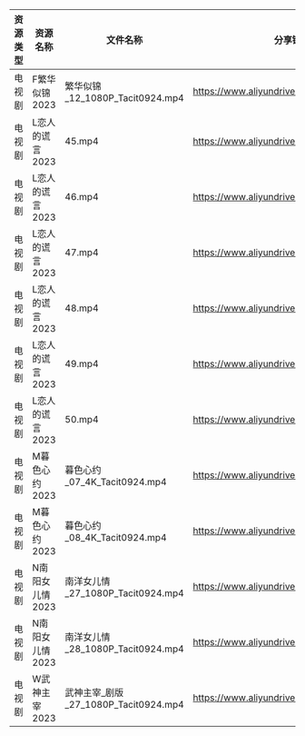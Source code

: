 | 资源类型 | 资源名称       | 文件名称                           | 分享链接                                      | 更新时间       |
| ---- | ---------- | ------------------------------ | ----------------------------------------- | ---------- |
| 电视剧  | F繁华似锦2023  | 繁华似锦_12_1080P_Tacit0924.mp4    | https://www.aliyundrive.com/s/nfqRpmX9zDs | 2023-07-02 |
| 电视剧  | L恋人的谎言2023 | 45.mp4                         | https://www.aliyundrive.com/s/37r8fwJ2qq4 | 2023-07-02 |
| 电视剧  | L恋人的谎言2023 | 46.mp4                         | https://www.aliyundrive.com/s/37r8fwJ2qq4 | 2023-07-02 |
| 电视剧  | L恋人的谎言2023 | 47.mp4                         | https://www.aliyundrive.com/s/37r8fwJ2qq4 | 2023-07-02 |
| 电视剧  | L恋人的谎言2023 | 48.mp4                         | https://www.aliyundrive.com/s/37r8fwJ2qq4 | 2023-07-02 |
| 电视剧  | L恋人的谎言2023 | 49.mp4                         | https://www.aliyundrive.com/s/37r8fwJ2qq4 | 2023-07-02 |
| 电视剧  | L恋人的谎言2023 | 50.mp4                         | https://www.aliyundrive.com/s/37r8fwJ2qq4 | 2023-07-02 |
| 电视剧  | M暮色心约2023  | 暮色心约_07_4K_Tacit0924.mp4       | https://www.aliyundrive.com/s/gNn3Shydkm6 | 2023-07-02 |
| 电视剧  | M暮色心约2023  | 暮色心约_08_4K_Tacit0924.mp4       | https://www.aliyundrive.com/s/gNn3Shydkm6 | 2023-07-02 |
| 电视剧  | N南阳女儿情2023 | 南洋女儿情_27_1080P_Tacit0924.mp4   | https://www.aliyundrive.com/s/XAjYPaTqKTn | 2023-07-02 |
| 电视剧  | N南阳女儿情2023 | 南洋女儿情_28_1080P_Tacit0924.mp4   | https://www.aliyundrive.com/s/XAjYPaTqKTn | 2023-07-02 |
| 电视剧  | W武神主宰2023  | 武神主宰_剧版_27_1080P_Tacit0924.mp4 | https://www.aliyundrive.com/s/ob4cvT33feM | 2023-07-02 |
